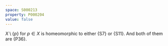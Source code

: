 ```yaml
---
space: S000213
property: P000204
value: false
---
```


$X \setminus \{p\}$ for $p\in X$ is homeomorphic to
either {S7}
or {S11}.
And both of them are {P36}.
